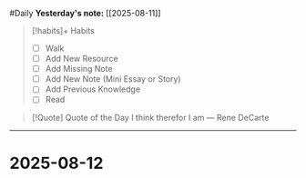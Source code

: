 #Daily
**Yesterday's note:** [[2025-08-11]]

> [!habits]+ Habits 
>- [ ] Walk 
>- [ ] Add New Resource
> - [ ] Add Missing Note
> - [ ] Add New Note (Mini Essay or Story)
> - [ ] Add Previous Knowledge  
> - [ ] Read

> [!Quote]  Quote of the Day
> I think therefor I am
> — Rene DeCarte


<hr>

# 2025-08-12

